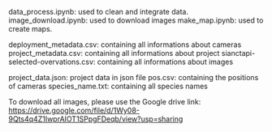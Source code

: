 data_process.ipynb: used to clean and integrate data.
image_download.ipynb: used to download images
make_map.ipynb: used to create maps.

deployment_metadata.csv: containing all informations about cameras
project_metadata.csv: containing all informations about project
sianctapi-selected-overvations.csv: containing all informations about images

project_data.json: project data in json file
pos.csv: containing the positions of cameras
species_name.txt: containing all species names

To download all images, please use the Google drive link:
  https://drive.google.com/file/d/1Wy08-9Qts4q4Z1IwprAIOT1SPpgFDeqb/view?usp=sharing
  
